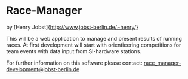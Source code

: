 # Race-Manager

by [Henry Jobst]{http://www.jobst-berlin.de/~henry/}

This will be a web application to manage and present results of running races.
At first development will start with orientieering competitions for team events with data input from SI-hardware stations.

For further information on this software please contact: race_manager-development@jobst-berlin.de


